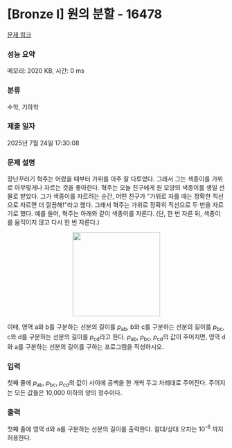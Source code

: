 # [Bronze I] 원의 분할 - 16478 

[문제 링크](https://www.acmicpc.net/problem/16478) 

### 성능 요약

메모리: 2020 KB, 시간: 0 ms

### 분류

수학, 기하학

### 제출 일자

2025년 7월 24일 17:30:08

### 문제 설명

<p>장난꾸러기 혁주는 어렸을 때부터 가위를 아주 잘 다루었다. 그래서 그는 색종이를 가위로 아무렇게나 자르는 것을 좋아한다. 혁주는 오늘 친구에게 원 모양의 색종이를 생일 선물로 받았다. 그가 색종이를 자르려는 순간, 어떤 친구가 "가위로 자를 때는 정확한 직선으로 자르면 더 깔끔해!"라고 했다. 그래서 혁주는 가위로 정확히 직선으로 두 번을 자르기로 했다. 예를 들어, 혁주는 아래와 같이 색종이를 자른다. (단, 한 번 자른 뒤, 색종이를 움직이지 않고 다시 한 번 자른다.)</p>

<p style="text-align: center;"><img alt="" src="https://upload.acmicpc.net/d145b442-6d2d-46d1-af78-852ffe9808e2/" style="width: 202px; height: 194px;"></p>

<p>이때, 영역 a와 b를 구분하는 선분의 길이를 <em>p</em><sub>ab</sub>, b와 c를 구분하는 선분의 길이를 <em>p</em><sub>bc</sub>, c와 d를 구분하는 선분의 길이를 <em>p</em><sub>cd</sub>라고 한다. <em>p</em><sub>ab</sub>, <em>p</em><sub>bc</sub>, <em>p</em><sub>cd</sub>의 값이 주어지면, 영역 d와 a를 구분하는 선분의 길이를 구하는 프로그램을 작성하시오.</p>

### 입력 

 <p>첫째 줄에 <em>p</em><sub>ab</sub>, <em>p</em><sub>bc</sub>, <em>p</em><sub>cd</sub>의 값이 사이에 공백을 한 개씩 두고 차례대로 주어진다. 주어지는 모든 값들은 10,000 이하의 양의 정수이다.</p>

### 출력 

 <p>첫째 줄에 영역 d와 a를 구분하는 선분의 길이를 출력한다. 절대/상대 오차는 10<sup>-6</sup> 까지 허용한다.</p>

